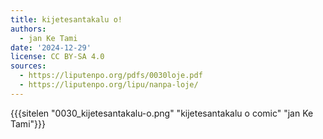 ```yaml
---
title: kijetesantakalu o!
authors:
  - jan Ke Tami
date: '2024-12-29'
license: CC BY-SA 4.0
sources:
  - https://liputenpo.org/pdfs/0030loje.pdf
  - https://liputenpo.org/lipu/nanpa-loje/
---
```

{{{sitelen "0030_kijetesantakalu-o.png" "kijetesantakalu o comic" "jan Ke Tami"}}}
